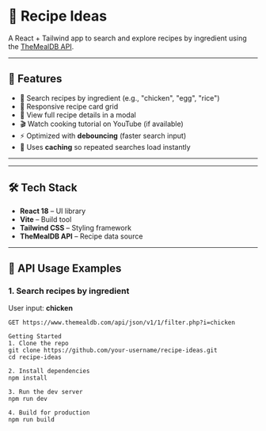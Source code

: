 
# 🍲 Recipe Ideas

A React + Tailwind app to search and explore recipes by ingredient using the [TheMealDB API](https://www.themealdb.com/).

---

## 🚀 Features
- 🔎 Search recipes by ingredient (e.g., "chicken", "egg", "rice")
- 📸 Responsive recipe card grid
- 📖 View full recipe details in a modal
- 🎬 Watch cooking tutorial on YouTube (if available)
- ⚡ Optimized with **debouncing** (faster search input)
- 💾 Uses **caching** so repeated searches load instantly

---


---

## 🛠️ Tech Stack
- **React 18** – UI library
- **Vite** – Build tool
- **Tailwind CSS** – Styling framework
- **TheMealDB API** – Recipe data source

---

## 🔗 API Usage Examples  

### 1. Search recipes by ingredient  
User input: **chicken**

```http
GET https://www.themealdb.com/api/json/v1/1/filter.php?i=chicken

Getting Started
1. Clone the repo
git clone https://github.com/your-username/recipe-ideas.git
cd recipe-ideas

2. Install dependencies
npm install

3. Run the dev server
npm run dev

4. Build for production
npm run build




